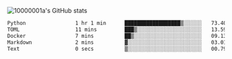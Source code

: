 ![10000001a's GitHub stats](https://github-readme-stats.vercel.app/api?username=10000001a&show_icons=true&theme=onedark&count_private=true)

<!-- [![Top Langs](https://github-readme-stats.vercel.app/api/top-langs/?username=10000001a&layout=compact&theme=onedark&langs_count=5)](https://github.com/anuraghazra/github-readme-stats) -->
<!--
**10000001a/10000001a** is a ✨ _special_ ✨ repository because its `README.md` (this file) appears on your GitHub profile.

Here are some ideas to get you started:

- 🔭 I’m currently working on ...
- 🌱 I’m currently learning ...
- 👯 I’m looking to collaborate on ...
- 🤔 I’m looking for help with ...
- 💬 Ask me about ...
- 📫 How to reach me: ...
- 😄 Pronouns: ...
- ⚡ Fun fact: ...
-->

<!--START_SECTION:waka-->

```txt
Python                1 hr 1 min      ██████████████████▒░░░░░░   73.40 %
TOML                  11 mins         ███▒░░░░░░░░░░░░░░░░░░░░░   13.59 %
Docker                7 mins          ██▒░░░░░░░░░░░░░░░░░░░░░░   09.13 %
Markdown              2 mins          ▓░░░░░░░░░░░░░░░░░░░░░░░░   03.01 %
Text                  0 secs          ▒░░░░░░░░░░░░░░░░░░░░░░░░   00.79 %
```

<!--END_SECTION:waka-->
